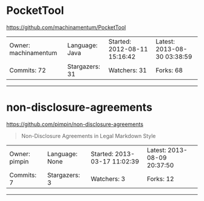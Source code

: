 # PocketTool

https://github.com/machinamentum/PocketTool
<blockquote>
<no description>
</blockquote>

<table>
<tr><td>Owner: machinamentum</td>
    <td>Language: Java</td>
    <td>Started: 2012-08-11 15:16:42</td>
    <td>Latest: 2013-08-30 03:38:59</td></tr>
<tr><td>Commits: 72</td>
    <td>Stargazers: 31</td>
    <td>Watchers: 31</td>
    <td>Forks: 68</td></tr>
</table>

---

# non-disclosure-agreements

https://github.com/pimpin/non-disclosure-agreements
<blockquote>
Non-Disclosure Agreements in Legal Markdown Style
</blockquote>

<table>
<tr><td>Owner: pimpin</td>
    <td>Language: None</td>
    <td>Started: 2013-03-17 11:02:39</td>
    <td>Latest: 2013-08-09 20:37:50</td></tr>
<tr><td>Commits: 7</td>
    <td>Stargazers: 3</td>
    <td>Watchers: 3</td>
    <td>Forks: 12</td></tr>
</table>

---

